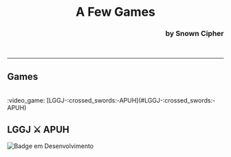 <h1 align="center">A Few Games</<h1>
  <h3 align="right">by Snown Cipher</h3>
  <br/>
  <hr/>
  <h2> Games</h2>
  <br/> 
  :video_game: [LGGJ-:crossed_swords:-APUH](#LGGJ-:crossed_swords:-APUH) <br/>
  
  ## LGGJ :crossed_swords: APUH
  
![Badge em Desenvolvimento](http://img.shields.io/static/v1?label=STATUS&message=EM%20DESENVOLVIMENTO&color=GREEN&style=for-the-badge)
